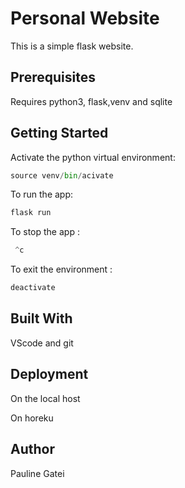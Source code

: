 # **Personal Website**

This is a simple flask website.


## **Prerequisites**

Requires python3, flask,venv and sqlite

## **Getting Started**

Activate the python virtual environment:  
```python
source venv/bin/acivate
```

To run the app:	
```python
flask run
```

To stop the app : 
```python
 ^c
```


To exit the environment : 
```python
deactivate
```


## **Built With**

VScode and git

## **Deployment**

On the local host

On horeku


## **Author**

Pauline Gatei